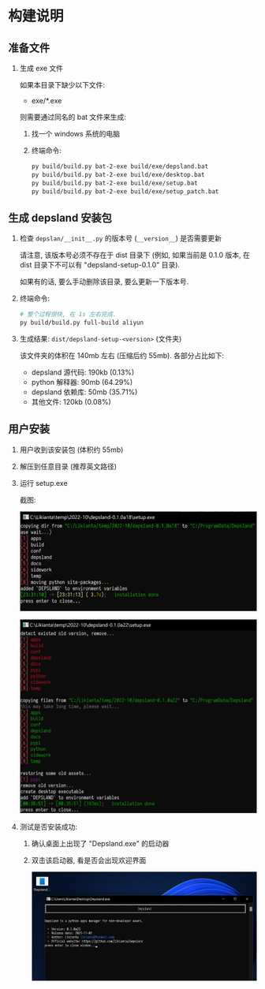 # 构建说明

## 准备文件

1. 生成 exe 文件

    如果本目录下缺少以下文件:

    - exe/\*.exe

    则需要通过同名的 bat 文件来生成:

    1. 找一个 windows 系统的电脑
    2. 终端命令:

        ```sh
        py build/build.py bat-2-exe build/exe/depsland.bat
        py build/build.py bat-2-exe build/exe/desktop.bat
        py build/build.py bat-2-exe build/exe/setup.bat
        py build/build.py bat-2-exe build/exe/setup_patch.bat
        ```

## 生成 depsland 安装包

1. 检查 `depslan/__init__.py` 的版本号 (`__version__`) 是否需要更新

    请注意, 该版本号必须不存在于 dist 目录下 (例如, 如果当前是 0.1.0 版本, 在 dist 目录下不可以有 "depsland-setup-0.1.0" 目录).

    如果有的话, 要么手动删除该目录, 要么更新一下版本号.

2. 终端命令:

    ```sh
    # 整个过程很快, 在 1s 左右完成.
    py build/build.py full-build aliyun
    ```

3. 生成结果: `dist/depsland-setup-<version>` (文件夹)

    该文件夹的体积在 140mb 左右 (压缩后约 55mb). 各部分占比如下:

    - depsland 源代码: 190kb (0.13%)
    - python 解释器: 90mb (64.29%)
    - depsland 依赖库: 50mb (35.71%)
    - 其他文件: 120kb (0.08%)

## 用户安装

1. 用户收到该安装包 (体积约 55mb)
2. 解压到任意目录 (推荐英文路径)
3. 运行 setup.exe

    截图:

    ![](.assets/readme.zh/image-20221031233240689.png "初次安装")
    
    ![](.assets/readme.zh/image-20221101003716782.png "升级")

4. 测试是否安装成功:

     1. 确认桌面上出现了 "Depsland.exe" 的启动器
     2. 双击该启动器, 看是否会出现欢迎界面

         ![](.assets/readme.zh/image-20221101004226012.png)
